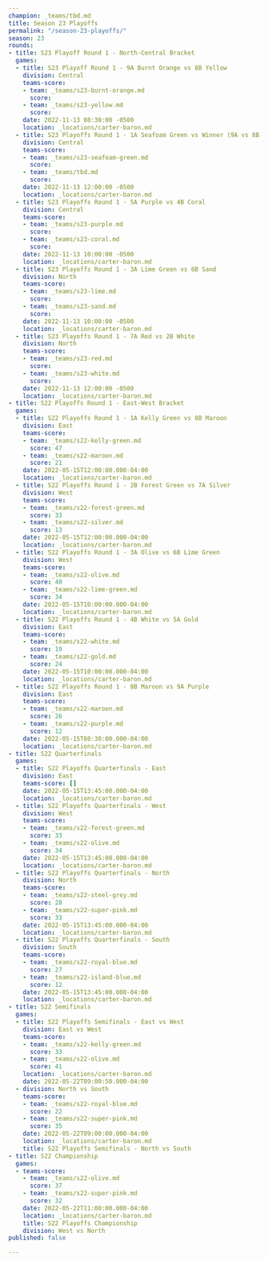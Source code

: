 ```yaml
---
champion: _teams/tbd.md
title: Season 23 Playoffs
permalink: "/season-23-playoffs/"
season: 23
rounds:
- title: S23 Playoff Round 1 - North-Central Bracket
  games:
  - title: S23 Playoff Round 1 - 9A Burnt Orange vs 8B Yellow
    division: Central
    teams-score:
    - team: _teams/s23-burnt-orange.md
      score: 
    - team: _teams/s23-yellow.md
      score: 
    date: 2022-11-13 08:30:00 -0500
    location: _locations/carter-baron.md
  - title: S23 Playoffs Round 1 - 1A Seafoam Green vs Winner (9A vs 8B)
    division: Central
    teams-score:
    - team: _teams/s23-seafoam-green.md
      score: 
    - team: _teams/tbd.md
      score: 
    date: 2022-11-13 12:00:00 -0500
    location: _locations/carter-baron.md
  - title: S23 Playoffs Round 1 - 5A Purple vs 4B Coral
    division: Central
    teams-score:
    - team: _teams/s23-purple.md
      score: 
    - team: _teams/s23-coral.md
      score: 
    date: 2022-11-13 10:00:00 -0500
    location: _locations/carter-baron.md
  - title: S23 Playoffs Round 1 - 3A Lime Green vs 6B Sand
    division: North
    teams-score:
    - team: _teams/s23-lime.md
      score: 
    - team: _teams/s23-sand.md
      score: 
    date: 2022-11-13 10:00:00 -0500
    location: _locations/carter-baron.md
  - title: S23 Playoffs Round 1 - 7A Red vs 2B White
    division: North
    teams-score:
    - team: _teams/s23-red.md
      score: 
    - team: _teams/s23-white.md
      score: 
    date: 2022-11-13 12:00:00 -0500
    location: _locations/carter-baron.md
- title: S22 Playoffs Round 1 - East-West Bracket
  games:
  - title: S22 Playoffs Round 1 - 1A Kelly Green vs 8B Maroon
    division: East
    teams-score:
    - team: _teams/s22-kelly-green.md
      score: 47
    - team: _teams/s22-maroon.md
      score: 21
    date: 2022-05-15T12:00:00.000-04:00
    location: _locations/carter-baron.md
  - title: S22 Playoffs Round 1 - 2B Forest Green vs 7A Silver
    division: West
    teams-score:
    - team: _teams/s22-forest-green.md
      score: 33
    - team: _teams/s22-silver.md
      score: 13
    date: 2022-05-15T12:00:00.000-04:00
    location: _locations/carter-baron.md
  - title: S22 Playoffs Round 1 - 3A Olive vs 6B Lime Green
    division: West
    teams-score:
    - team: _teams/s22-olive.md
      score: 40
    - team: _teams/s22-lime-green.md
      score: 34
    date: 2022-05-15T10:00:00.000-04:00
    location: _locations/carter-baron.md
  - title: S22 Playoffs Round 1 - 4B White vs 5A Gold
    division: East
    teams-score:
    - team: _teams/s22-white.md
      score: 19
    - team: _teams/s22-gold.md
      score: 24
    date: 2022-05-15T10:00:00.000-04:00
    location: _locations/carter-baron.md
  - title: S22 Playoffs Round 1 - 8B Maroon vs 9A Purple
    division: East
    teams-score:
    - team: _teams/s22-maroon.md
      score: 26
    - team: _teams/s22-purple.md
      score: 12
    date: 2022-05-15T08:30:00.000-04:00
    location: _locations/carter-baron.md
- title: S22 Quarterfinals
  games:
  - title: S22 Playoffs Quarterfinals - East
    division: East
    teams-score: []
    date: 2022-05-15T13:45:00.000-04:00
    location: _locations/carter-baron.md
  - title: S22 Playoffs Quarterfinals - West
    division: West
    teams-score:
    - team: _teams/s22-forest-green.md
      score: 33
    - team: _teams/s22-olive.md
      score: 34
    date: 2022-05-15T13:45:00.000-04:00
    location: _locations/carter-baron.md
  - title: S22 Playoffs Quarterfinals - North
    division: North
    teams-score:
    - team: _teams/s22-steel-grey.md
      score: 28
    - team: _teams/s22-super-pink.md
      score: 33
    date: 2022-05-15T13:45:00.000-04:00
    location: _locations/carter-baron.md
  - title: S22 Playoffs Quarterfinals - South
    division: South
    teams-score:
    - team: _teams/s22-royal-blue.md
      score: 27
    - team: _teams/s22-island-blue.md
      score: 12
    date: 2022-05-15T13:45:00.000-04:00
    location: _locations/carter-baron.md
- title: S22 Semifinals
  games:
  - title: S22 Playoffs Semifinals - East vs West
    division: East vs West
    teams-score:
    - team: _teams/s22-kelly-green.md
      score: 33
    - team: _teams/s22-olive.md
      score: 41
    location: _locations/carter-baron.md
    date: 2022-05-22T09:00:50.000-04:00
  - division: North vs South
    teams-score:
    - team: _teams/s22-royal-blue.md
      score: 22
    - team: _teams/s22-super-pink.md
      score: 35
    date: 2022-05-22T09:00:00.000-04:00
    location: _locations/carter-baron.md
    title: S22 Playoffs Semifinals - North vs South
- title: S22 Championship
  games:
  - teams-score:
    - team: _teams/s22-olive.md
      score: 37
    - team: _teams/s22-super-pink.md
      score: 32
    date: 2022-05-22T11:00:00.000-04:00
    location: _locations/carter-baron.md
    title: S22 Playoffs Championship
    division: West vs North
published: false

---
```

